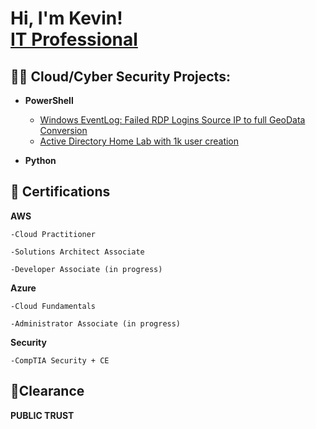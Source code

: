 <h1>Hi, I'm Kevin! <br/> <a href="https://www.linkedin.com/in/kevin-douglas-4a8b5273/">IT Professional</a>
  
<h2>👨‍💻 Cloud/Cyber Security Projects:</h2>

- <b>PowerShell</b>
  - [Windows EventLog: Failed RDP Logins Source IP to full GeoData Conversion](https://github.com/joshmadakor1/Sentinel-Lab)
  - [Active Directory Home Lab with 1k user creation](https://github.com/cybergrizz/Active-Directory-1kuser-Home-Lab/tree/main)
  
- <b>Python</b>
  
<h2>📜 Certifications </h2>
  
  <b>AWS</b>
  
    -Cloud Practitioner
  
    -Solutions Architect Associate
  
    -Developer Associate (in progress)
  
  <b>Azure</b>
  
    -Cloud Fundamentals
  
    -Administrator Associate (in progress)
  
  <b>Security</b>
  
    -CompTIA Security + CE
  
<h2>🔏Clearance</h2>
  
  <b>PUBLIC TRUST</B>
  
